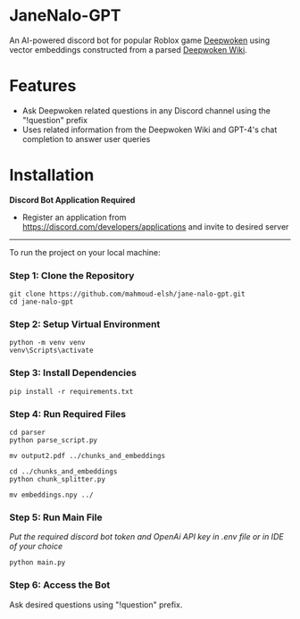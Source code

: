 # JaneNalo-GPT
An AI-powered discord bot for popular Roblox game <a href="https://www.roblox.com/games/4111023553/Deepwoken-WORLD-EVENTS">Deepwoken</a> using vector embeddings constructed from a parsed <a href="https://deepwoken.fandom.com/wiki/Deepwoken_Wiki">Deepwoken Wiki<a>.
# Features
- Ask Deepwoken related questions in any Discord channel using the "!question" prefix
- Uses related information from the Deepwoken Wiki and GPT-4's chat completion to answer user queries
# Installation
**Discord Bot Application Required**
- Register an application from https://discord.com/developers/applications and invite to desired server
<hr>

To run the project on your local machine:
### Step 1: Clone the Repository
```
git clone https://github.com/mahmoud-elsh/jane-nalo-gpt.git
cd jane-nalo-gpt
```
### Step 2: Setup Virtual Environment
```
python -m venv venv
venv\Scripts\activate
```
### Step 3: Install Dependencies
```
pip install -r requirements.txt
```
### Step 4: Run Required Files
```
cd parser
python parse_script.py
```

```
mv output2.pdf ../chunks_and_embeddings
```

```
cd ../chunks_and_embeddings
python chunk_splitter.py
```

```
mv embeddings.npy ../
```

### Step 5: Run Main File
*Put the required discord bot token and OpenAi API key in .env file or in IDE of your choice*
```
python main.py
```
### Step 6: Access the Bot
Ask desired questions using "!question" prefix.
